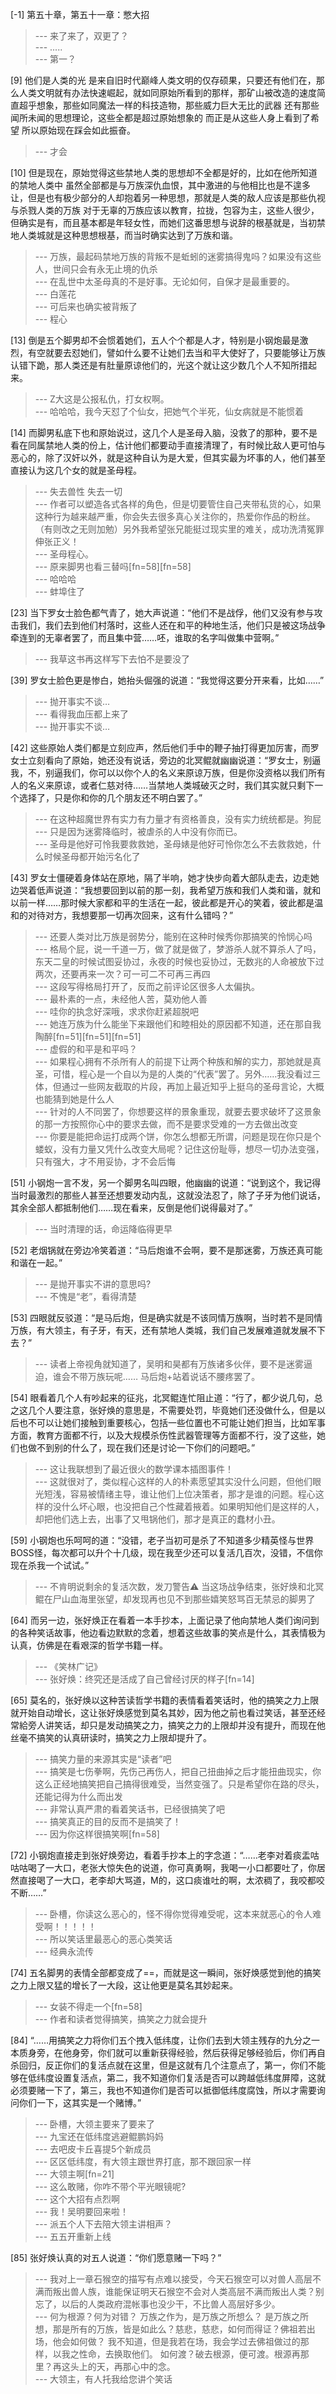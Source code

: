 
[-1] 第五十章，第五十一章：憋大招
>--- 来了来了，双更了？<br>
>--- .....<br>
>--- 第一？<br>

[9] 他们是人类的光 是来自旧时代巅峰人类文明的仅存硕果，只要还有他们在，那么人类文明就有办法快速崛起，就如同原始所看到的那样，那矿山被改造的速度简直超乎想象，那些如同魔法一样的科技造物，那些威力巨大无比的武器 还有那些闻所未闻的思想理论，这些全都是超过原始想象的 而正是从这些人身上看到了希望 所以原始现在踩会如此振奋。
>--- 才会<br>

[10] 但是现在，原始觉得这些禁地人类的思想却不全都是好的，比如在他所知道的禁地人类中 虽然全部都是与万族深仇血恨，其中激进的与他相比也是不遑多让，但是也有极少部分的人却抱着另一种思想，那就是人类的敌人应该是那些仇视与杀戮人类的万族 对于无辜的万族应该以教育，拉拢，包容为主，这些人很少，但确实是有，而且基本都是年轻女性，而她们这番思想与说辞的根基就是，当初禁地人类城就是这种思想根基，而当时确实达到了万族和谐。
>--- 万族，最起码禁地万族的背叛不是蚯蚓的迷雾搞得鬼吗？如果没有这些人，世间只会有永无止境的仇杀<br>
>--- 在乱世中太圣母真的不是好事。无论如何，自保才是最重要的。<br>
>--- 白莲花<br>
>--- 可后来也确实被背叛了<br>
>--- 程心<br>

[13] 倒是五个脚男却不会惯着她们，五人个个都是人才，特别是小钢炮最是激烈，有空就要去怼她们，譬如什么要不让她们去当和平大使好了，只要能够让万族认错下跪，那人类还是有肚量原谅他们的，光这个就让这少数几个人不知所措起来。
>--- Z大这是公报私仇，打女权啊。<br>
>--- 哈哈哈，我今天怼了个仙女，把她气个半死，仙女病就是不能惯着<br>

[14] 而脚男私底下也和原始说过，这几个人是圣母入脑，没救了的那种，要不是看在同属禁地人类的份上，估计他们都要动手直接清理了，有时候比敌人更可怕与恶心的，除了汉奸以外，就是这种自认为是大爱，但其实最为坏事的人，他们甚至直接认为这几个女的就是圣母程。
>--- 失去兽性 失去一切<br>
>--- 作者可以塑造各式各样的角色，但是切要管住自己夹带私货的心，如果这种行为越来越严重，你会失去很多真心关注你的，热爱你作品的粉丝。（有则改之无则加勉）另外我希望张兄能挺过现实里的难关，成功洗清冤罪伸张正义！<br>
>--- 圣母程心。<br>
>--- 原来脚男也看三替吗[fn=58][fn=58]<br>
>--- 哈哈哈<br>
>--- 蚌埠住了<br>

[23] 当下罗女士脸色都气青了，她大声说道：“他们不是战俘，他们又没有参与攻击我们，我们去到他们村落时，这些人还在和平的种地生活，他们只是被这场战争牵连到的无辜者罢了，而且集中营……呸，谁取的名字叫做集中营啊。”
>--- 我草这书再这样写下去怕不是要没了<br>

[39] 罗女士脸色更是惨白，她抬头倔强的说道：“我觉得这要分开来看，比如……”
>--- 抛开事实不谈…<br>
>--- 看得我血压都上来了<br>
>--- 抛开事实不谈…<br>

[42] 这些原始人类们都是立刻应声，然后他们手中的鞭子抽打得更加厉害，而罗女士立刻看向了原始，她还没有说话，旁边的北冥鲲就幽幽说道：“罗女士，别逼我，不，别逼我们，你可以以你个人的名义来原谅万族，但是你没资格以我们所有人的名义来原谅，或者仁慈对待……当禁地人类城破灭之时，我们其实就只剩下一个选择了，只是你和你的几个朋友还不明白罢了。”
>--- 在这种超魔世界有实力有力量才有资格善良，没有实力统统都是。狗屁<br>
>--- 只是因为迷雾降临时，被虐杀的人中没有你而已。<br>
>--- 圣母是他好可怜我要救救她，圣母婊是他好可怜你怎么不去救救她，什么时候圣母都开始污名化了<br>

[43] 罗女士僵硬着身体站在原地，隔了半响，她才快步向着大部队走去，边走她边哭着低声说道：“我想要回到以前的那一刻，我希望万族和我们人类和谐，就和以前一样……那时候大家都和平的生活在一起，彼此都是开心的笑着，彼此都是温和的对待对方，我想要那一切再次回来，这有什么错吗？”
>--- 还要人类对比万族是弱势分，能别在这种时候秀你那搞笑的怜悯心吗<br>
>--- 格局个屁，说一千道一万，做了就是做了，梦游杀人就不算杀人了吗，东天二皇的时候试图妥协过，永夜的时候也妥协过，无数兆的人命被放下过两次，还要再来一次？可一可二不可再三再四<br>
>--- 这段写得格局打开了，反而之前评论区很多人太偏执。<br>
>--- 最朴素的一点，未经他人苦，莫劝他人善<br>
>--- 哇你的执念好深哦，求求你赶紧超脱吧<br>
>--- 她连万族为什么能坐下来跟他们和睦相处的原因都不知道，还在那自我陶醉[fn=51][fn=51][fn=51]<br>
>--- 虚假的和平是和平吗？<br>
>--- 如果程心拥有不杀所有人的前提下让两个种族和解的实力，那她就是真圣，可惜，程心是一个自以为是的人类的“代表”罢了。另外……我没看过三体，但通过一些网友截取的片段，再加上最近知乎上挺乌的圣母言论，大概也能猜到她是什么人<br>
>--- 针对的人不同罢了，你想要这样的景象重现，就要去要求破坏了这景象的那一方按照你心中的要求去做，而不是要求受难的一方去做出改变<br>
>--- 你要是能把命运打成两个饼，你怎么想都无所谓，问题是现在你只是个蝼蚁，没有力量又凭什么改变大局呢？记住这份耻辱，想尽一切办法变强，只有强大，才不用妥协，才不会后悔<br>

[51] 小钢炮一言不发，另一个脚男名叫四眼，他幽幽的说道：“说到这个，我记得当时最激烈的那些人甚至还想要发动内乱，这就没法忍了，除了子牙为他们说话，其余全部人都抵制他们……现在看来，反倒是他们说得最对了。”
>--- 当时清理的话，命运降临得更早<br>

[52] 老烟锅就在旁边冷笑着道：“马后炮谁不会啊，要不是那迷雾，万族还真可能和谐在一起。”
>--- 是抛开事实不讲的意思吗?<br>
>--- 不愧是“老”，看得清楚<br>

[53] 四眼就反驳道：“是马后炮，但是确实就是不该同情万族啊，当时若不是同情万族，有大领主，有子牙，有天，还有禁地人类城，我们自己发展难道就发展不下去？”
>--- 读者上帝视角就知道了，吴明和昊都有万族诸多伙伴，要不是迷雾逼迫，谁会不带万族玩呢……
马后炮+站着说话不腰疼罢了。<br>

[54] 眼看着几个人有吵起来的征兆，北冥鲲连忙阻止道：“行了，都少说几句，总之这几个人要注意，张好焕的意思是，不需要处罚，毕竟她们还没做什么，但是以后也不可以让她们接触到重要核心，包括一些位置也不可能让她们担当，比如军事方面，教育方面都不行，以及大规模杀伤性武器管理等方面都不行，没了这些，她们也做不到别的什么了，现在我们还是讨论一下你们的问题吧。”
>--- 这让我联想到了最近很火的数学课本插图事件！<br>
>--- 这就很对了，类似程心这样的人的朴素愿望其实没什么问题，但他们眼光短浅，容易被情绪主导，谁让他们上位决策者，那才是谁的问题。程心这样的没什么坏心眼，也没把自己个性藏着掖着。如果明知他们是这样的人，却把他们选上去，出事了又甩锅他们，那才是真正的蠢材小丑。<br>

[59] 小钢炮也乐呵呵的道：“没错，老子当初可是杀了不知道多少精英怪与世界BOSS怪，每次都可以升个十几级，现在我至少还可以复活几百次，没错，不信你现在杀我一个试试。”
>--- 不肯明说剩余的复活次数，发刀警告⚠️
当这场战争结束，张好焕和北冥鲲在尸山血海里张望，却发现再也见不到那些嬉笑怒骂百无禁忌的脚男了<br>

[64] 而另一边，张好焕正在看着一本手抄本，上面记录了他向禁地人类们询问到的各种笑话故事，他边看边默默的念着，想着这些故事的笑点是什么，其表情极为认真，仿佛是在看艰深的哲学书籍一样。
>--- 《笑林广记》<br>
>--- 张好焕：终究还是活成了自己曾经讨厌的样子[fn=14]<br>

[65] 莫名的，张好焕以这种苦读哲学书籍的表情看着笑话时，他的搞笑之力上限就开始自动增长，这让张好焕感觉到莫名其妙，因为他之前也看过笑话，甚至还经常給旁人讲笑话，却只是发动搞笑之力，搞笑之力的上限却并没有提升，而现在他丝毫不搞笑的认真研读时，搞笑之力上限却提升了。
>--- 搞笑力量的来源其实是“读者”吧<br>
>--- 搞笑是七伤拳啊，先伤己再伤人，把自己扭曲掉之后才能扭曲现实，你这么正经地搞笑把自己搞得很难受，当然变强了。只是希望你在路的尽头，还能记得为什么而出发<br>
>--- 非常认真严肃的看着笑话书，已经很搞笑了吧<br>
>--- 搞笑真正的目的反而不是搞笑了！<br>
>--- 因为你这样很搞笑啊[fn=58]<br>

[72] 小钢炮直接走到张好焕旁边，看着手抄本上的字念道：“……老李对着痰盂咕咕咕喝了一大口，老张大惊失色的说道，你可真勇啊，我喝一小口都要吐了，你居然直接喝了一大口，老李却大骂道，M的，这口痰谁吐的啊，太浓稠了，我咬都咬不断……”
>--- 卧槽，你读这么恶心的，怪不得你觉得难受呢，这本来就恶心的令人难受啊！！！！！<br>
>--- 所以笑话里最恶心的恶心类笑话<br>
>--- 经典永流传<br>

[74] 五名脚男的表情全部都变成了==，而就是这一瞬间，张好焕感觉到他的搞笑之力上限又猛的增长了一大段，这让他更是莫名其妙起来。
>--- 女装不得走一个[fn=58]<br>
>--- 作者和读者觉得搞笑，搞笑之力就会提升<br>

[84] “……用搞笑之力将你们五个拽入低纬度，让你们去到大领主残存的九分之一本质身旁，在他身旁，你们就可以重新获得经验，然后获得足够经验后，你们再自杀回归，反正你们的复活点就在这里，但是这就有几个注意点了，第一，你们不能够在低纬度设置复活点，第二，我不知道你们复活是否可以跨越低纬度屏障，这就必须要赌一下了，第三，我也不知道你们是否可以抵御低纬度腐蚀，所以才需要询问你们一下，这其实是一个赌博。”
>--- 卧槽，大领主要来了要来了<br>
>--- 九宝还在低纬度逃避鲲鹏妈妈<br>
>--- 去吧皮卡丘喜提5个新成员<br>
>--- 区区低纬度，有大领主跟世界打底，那不跟回家一样<br>
>--- 大领主啊[fn=21]<br>
>--- 这么敢赌，你咋不带个平光眼镜呢?<br>
>--- 这个大招有点烈啊<br>
>--- 我！吴明要回来啦！<br>
>--- 派五个人下去陪大领主讲相声？<br>
>--- 五五开重新上线<br>

[85] 张好焕认真的对五人说道：“你们愿意赌一下吗？”
>--- 我对上一章石猴空的描写有点难以接受，今天石猴空可以对兽人高层不满而叛出兽人族，谁能保证明天石猴空不会对人类高层不满而叛出人类？别忘了，以后的人类政府混帐事也没少干，不比兽人高层好多少。<br>
>--- 何为根源？何为对错？ 万族之作为，是万族之所想么？ 是万族之所想，那是所有的万族，皆是如此么？慈悲，慈悲，如何而得证？佛祖若出场，他会如何做？   我不知道，但是我若在场，我会学过去佛祖做过的那样，以我之性命，去换取他们。 如何渡？破去根源，便可渡。根源再那里？再这头上的天，再那心中的念。<br>
>--- 大领主，有人托我给您讲个笑话<br>

